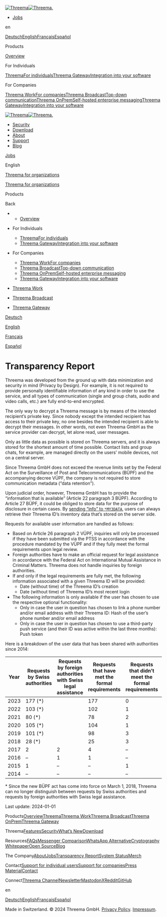 [![Threema](/images/icons/threema-icon.svg)](https://threema.ch/en/secure-messenger)[![Threema.](/images/logo.svg)](https://threema.ch/en/secure-messenger)

* [Jobs](https://threema.ch/en/jobs)

en

[Deutsch](https://threema.ch/de/transparencyreport)[English](https://threema.ch/en/transparencyreport)[Français](https://threema.ch/fr/transparencyreport)[Español](https://threema.ch/es/transparencyreport)

Products

[Overview](https://threema.ch/en)

For Individuals

[ThreemaFor individuals](https://threema.ch/en/secure-messenger)[Threema GatewayIntegration into your software](https://threema.ch/en/gateway)

For Companies

[Threema WorkFor companies](https://threema.ch/en/work/business-messenger?li=business-solution)[Threema BroadcastTop-down communication](https://threema.ch/en/broadcast)[Threema OnPremSelf-hosted enterprise messaging](https://threema.ch/en/onprem)[Threema GatewayIntegration into your software](https://threema.ch/en/gateway)

[![Threema](/images/icons/threema-icon.svg)](https://threema.ch/en/secure-messenger)[![Threema.](/images/logo.svg)](https://threema.ch/en/secure-messenger)

* [Security](https://threema.ch/en/security)
* [Download](https://threema.ch/en/download)
* [About](https://threema.ch/en/about)
* [Support](https://threema.ch/en/support)
* [Blog](https://threema.ch/en/blog)

[Jobs](https://threema.ch/en/jobs "Jobs")

English

[Threema for organizations](https://threema.ch/en/work/business-messenger)

[Threema for organizations](https://threema.ch/en/work/business-messenger)

Products

Back

* * [Overview](https://threema.ch/en)

* For Individuals
    
    * [ThreemaFor individuals](https://threema.ch/en/secure-messenger)
    * [Threema GatewayIntegration into your software](https://threema.ch/en/gateway)

* For Companies
    
    * [Threema WorkFor companies](https://threema.ch/en/work/business-messenger?li=business-solution)
    * [Threema BroadcastTop-down communication](https://threema.ch/en/broadcast)
    * [Threema OnPremSelf-hosted enterprise messaging](https://threema.ch/en/onprem)
    * [Threema GatewayIntegration into your software](https://threema.ch/en/gateway)

* [Threema Work](https://work.threema.ch/en/login)
* [Threema Broadcast](https://broadcast.threema.ch/en/login)
* [Threema Gateway](https://gateway.threema.ch/en/login)

[Deutsch](https://threema.ch/de/transparencyreport "Deutsch")

[English](https://threema.ch/en/transparencyreport "English")

[Français](https://threema.ch/fr/transparencyreport "Français")

[Español](https://threema.ch/es/transparencyreport "Español")

Transparency Report
===================

Threema was developed from the ground up with data minimization and security in mind (Privacy by Design). For example, it is not required to provide personally identifiable information of any kind in order to use the service, and all types of communication (single and group chats, audio and video calls, etc.) are fully end-to-end encrypted.

The only way to decrypt a Threema message is by means of the intended recipient’s private key. Since nobody except the intended recipient has access to their private key, no one besides the intended recipient is able to decrypt their messages. In other words, not even Threema GmbH as the service provider can decrypt, let alone read, user messages.

Only as little data as possible is stored on Threema servers, and it is always stored for the shortest amount of time possible. Contact lists and group chats, for example, are managed directly on the users’ mobile devices, not on a central server.

Since Threema GmbH does not exceed the revenue limits set by the Federal Act on the Surveillance of Post and Telecommunications (BÜPF) and the accompanying decree VÜPF, the company is not required to store communication metadata (“data retention”).

Upon judicial order, however, Threema GmbH has to provide the “information that is available” (Article 22 paragraph 3 BÜPF). According to Article 27 BÜPF, it could be obliged to store data for the purpose of disclosure in certain cases. By [sending “info” to `*MY3DATA`](https://threema.ch/en/faq/get_my_data), users can always retrieve their Threema ID’s inventory data that’s stored on the server side.

Requests for available user information are handled as follows:

* Based on Article 26 paragraph 2 VÜPF, inquiries will only be processed if they have been submitted via the PTSS in accordance with the procedure mandated by the VÜPF and if they fully meet the formal requirements upon legal review.
* Foreign authorities have to make an official request for legal assistance in accordance with the Federal Act on International Mutual Assistance in Criminal Matters. Threema does not handle inquiries by foreign authorities.
* If and only if the legal requirements are fully met, the following information associated with a given Threema ID will be provided:
    * Date (without time) of the Threema ID’s creation
    * Date (without time) of Threema ID’s most recent login
* The following information is only available if the user has chosen to use the respective optional functionality:
    * Only in case the user in question has chosen to link a phone number and/or email address with their Threema ID: Hash of the user’s phone number and/or email address
    * Only in case the user in question has chosen to use a third-party push service (and their ID was active within the last three months): Push token

Here is a breakdown of the user data that has been shared with authorities since 2014:

| Year | Requests by Swiss authorities | Requests by foreign authorities with Swiss legal assistance | Requests that have met the formal requirements | Requests that didn’t meet the formal requirements | Provided data (# cases) | Provided data (# IDs) |
| --- | --- | --- | --- | --- | --- | --- |
| 2023 | 177 (\*) |     | 177 | 0   | 170 | 810 |
| 2022 | 103 (\*) |     | 102 | 1   | 97  | 473 |
| 2021 | 80 (\*) |     | 78  | 2   | 71  | 369 |
| 2020 | 105 (\*) |     | 104 | 1   | 98  | 558 |
| 2019 | 101 (\*) |     | 98  | 3   | 93  | 317 |
| 2018 | 28 (\*) |     | 25  | 3   | 25  | 69  |
| 2017 | 2   | 2   | 4   | –   | 3   | 12  |
| 2016 | –   | 1   | 1   | –   | 1   | 1   |
| 2015 | 1   | –   | –   | 1   | –   | –   |
| 2014 | –   | –   | –   | –   | –   | –   |

\* Since the new BÜPF act has come into force on March 1, 2018, Threema can no longer distinguish between requests by Swiss authorities and requests by foreign authorities with Swiss legal assistance.

Last update: 2024-01-01

Products[Overview](https://threema.ch/en "Overview")[Threema](https://threema.ch/en/secure-messenger "Threema")[Threema Work](https://threema.ch/en/work/business-messenger "Threema Work")[Threema Broadcast](https://threema.ch/en/broadcast "Threema Broadcast")[Threema OnPrem](https://threema.ch/en/onprem "Threema OnPrem")[Threema Gateway](https://threema.ch/en/gateway "Threema Gateway")

Threema[Features](https://threema.ch/en/features "Features")[Security](https://threema.ch/en/security "Security")[What’s New](https://threema.ch/en/whats-new "What’s New")[Download](https://threema.ch/en/download "Download")

Resources[FAQs](https://threema.ch/en/support "FAQs")[Messenger Comparison](https://threema.ch/en/messenger-comparison "Messenger Comparison")[WhatsApp Alternative](https://threema.ch/en/why-threema "WhatsApp Alternative")[Cryptography Whitepaper](https://threema.ch/press-files/2_documentation/cryptography_whitepaper.pdf "Cryptography Whitepaper")[Open Source](https://threema.ch/en/open-source "Open Source")[Blog](https://threema.ch/en/blog "Blog")

The Company[About](https://threema.ch/en/about "About")[Jobs](https://threema.ch/en/jobs "Jobs")[Transparency Report](https://threema.ch/en/transparencyreport "Transparency Report")[System Status](https://status.threema.ch/ "System Status")[Merch](https://threema.ch/en/fan-shop "Merch")

Contact[Support for individual users](https://threema.ch/en/support#contact "Support for individual users")[Support for companies](https://threema.ch/en/work/contact "Support for companies")[Press Material](https://threema.ch/en/press "Press Material")[Contact](https://threema.ch/en/contact "Contact")

Connect[Threema Channel](https://threema.ch/en/faq/Threema_Channel "Threema Channel")[Newsletter](https://threema.ch/en/newsletter "Newsletter")[Mastodon](https://mastodon.social/@threemaapp "Mastodon")[X](https://x.com/ThreemaApp "X")[Reddit](https://www.reddit.com/r/threema/ "Reddit")[GitHub](https://github.com/threema-ch "GitHub")

en

[Deutsch](https://threema.ch/de/transparencyreport)[English](https://threema.ch/en/transparencyreport)[Français](https://threema.ch/fr/transparencyreport)[Español](https://threema.ch/es/transparencyreport)

Made in Switzerland. © 2024 Threema GmbH. [Privacy Policy](https://threema.ch/en/privacy). [Impressum](https://threema.ch/en/impressum).